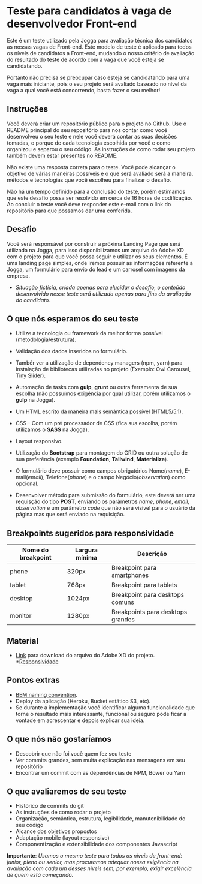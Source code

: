 # Teste para candidatos à vaga de desenvolvedor Front-end


Este é um teste utilizado pela Jogga para avaliação técnica dos candidatos 
as nossas vagas de Front-end. Este modelo de teste é aplicado para todos os níveis de candidatos a Front-end, mudando o nosso critério de avaliação do resultado do teste de acordo com a vaga que você esteja se candidatando.

Portanto não precisa se preocupar caso esteja se candidatando para uma vaga mais iniciante, pois o seu projeto será avaliado baseado no nível da vaga a qual você está concorrendo, basta fazer o seu melhor!


## Instruções

Você deverá criar um repositório público para o projeto no Github. Use o README principal do seu repositório para nos contar como você desenvolveu o seu teste e nele você deverá contar as suas decisões tomadas, o porque de cada tecnologia escolhida por você e como organizou e separou o seu código. As instruções de como rodar seu projeto também devem estar presentes no README.

Não existe uma resposta correta para o teste. Você pode alcançar o objetivo de várias maneiras possíveis e o que será avaliado será a maneira, métodos e tecnologias que você escolheu para finalizar o desafio.

Não há um tempo definido para a conclusão do teste, porém estimamos que este desafio possa ser resolvido em cerca de 16 horas de codificação. Ao concluir o teste você deve responder este e-mail com o link do repositório para que possamos dar uma conferida.

## Desafio

Você será responsável por construir a próxima Landing Page que será utilizada na Jogga, para isso disponibilizamos um arquivo do Adobe XD com o projeto para que você possa seguir e utilizar os seus elementos. É uma landing page simples, onde iremos possuir as informações referente a Jogga, um formulário para envio do lead e um carrosel com imagens da empresa.

* *Situação fícticia, criada apenas para elucidar o desafio, o conteúdo desenvolvido nesse teste será utilizado apenas para fins da avaliação do candidato.*

## O que nós esperamos do seu teste

* Utilize a tecnologia ou framework da melhor forma possível (metodologia/estrutura). 

* Validação dos dados inseridos no formulário.

* Tambér ver a utilização de dependency managers (npm, yarn) para instalação de bibliotecas utilizadas no projeto (Exemplo: Owl Carousel, Tiny Slider).

* Automação de tasks com **gulp**, **grunt** ou outra ferramenta de sua escolha (não possuímos exigência por qual utilizar, porém utilizamos o **gulp** na Jogga).

* Um HTML escrito da maneira mais semântica possível (HTML5/5.1).

* CSS - Com um pré processador de CSS (fica sua escolha, porém utilizamos  o **SASS** na Jogga).

* Layout responsivo.

* Utilização do **Bootstrap** para montagem do GRID ou outra solução de sua preferência (exemplo **Foundation**, **Tailwind**, **Materialize**).

* O formulário deve possuir como campos obrigatórios Nome(*name*), E-mail(*email*), Telefone(*phone*) e o campo Negócio(*observation*) como opcional.

* Desenvolver método para submissão do formulário, este deverá ser uma requisção do tipo **POST**, enviando os parâmetros *name*, *phone*, *email*, *observation* e um parâmetro *code* que não será visivel para o usuário da página mas que será enviado na requisição.


## Breakpoints sugeridos para responsividade

| Nome do breakpoint     | Largura mínima  | Descrição                         |
|------------------------|-----------------|-----------------------------------|
| phone                  | 320px           | Breakpoint para smartphones       |   
| tablet                 | 768px           | Breakpoint para tablets           |   
| desktop                | 1024px          | Breakpoint para desktops comuns   |   
| monitor                | 1280px          | Breakpoints para desktops grandes |   


## Material

* [Link](https://s3-sa-east-1.amazonaws.com/jogga.com.br/talentos/frontend.xd) para download do arquivo do Adobe XD do projeto.
*[Responsividade](https://developer.mozilla.org/pt-BR/docs/Web_Development/Mobile/Design_responsivo)

## Pontos extras

* [BEM naming convention](http://getbem.com/naming/).
* Deploy da aplicação (Heroku, Bucket estático S3, etc).
* Se durante a implementação você identificar alguma funcionalidade que torne o resultado mais interessante, funcional ou seguro pode ficar a vontade em acrescentar e depois explicar sua ideia. 

## O que nós não gostaríamos

* Descobrir que não foi você quem fez seu teste
* Ver commits grandes, sem muita explicação nas mensagens em seu repositório
* Encontrar um commit com as dependências de NPM, Bower ou Yarn

## O que avaliaremos de seu teste

* Histórico de commits do git
* As instruções de como rodar o projeto
* Organização, semântica, estrutura, legibilidade, manutenibilidade do seu código
* Alcance dos objetivos propostos
* Adaptação mobile (layout responsivo)
* Componentização e extensibilidade dos componentes Javascript

**Importante**: *Usamos o mesmo teste para todos os níveis de front-end: junior, pleno ou senior, mas procuramos adequar nossa exigência na avaliação com cada um desses níveis sem, por exemplo, exigir excelência de quem está começando.*

